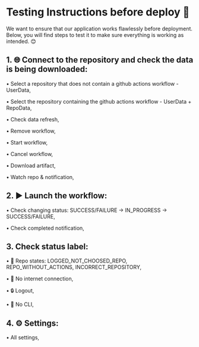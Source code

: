 # Testing Instructions before deploy 🧪

We want to ensure that our application works flawlessly before deployment. Below, you will find steps to test it to make sure everything is working as intended. 😊

## 1. 🌐 Connect to the repository and check the data is being downloaded:
• Select a repository that does not contain a github actions workflow - UserData,

• Select the repository containing the github actions workflow        - UserData + RepoData,

• Check data refresh,

• Remove workflow,

• Start workflow,

• Cancel workflow,

• Download artifact,

• Watch repo & notification,

## 2. ▶️ Launch the workflow:

• Check changing status: SUCCESS/FAILURE -> IN_PROGRESS -> SUCCESS/FAILURE,

• Check completed notification,

## 3. Check status label:

• 🧮 Repo states: LOGGED_NOT_CHOOSED_REPO, REPO_WITHOUT_ACTIONS, INCORRECT_REPOSITORY,

• 📵 No internet connection,

• 🔒 Logout,

• 🧩 No CLI,

## 4. ⚙️ Settings:

• All settings,
